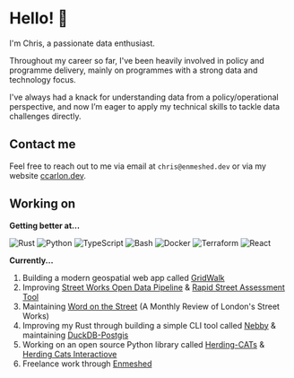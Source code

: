 # Hello! 👋

I'm Chris, a passionate data enthusiast.

Throughout my career so far, I've been heavily involved in policy and programme delivery, mainly on programmes with a strong data and technology focus.

I've always had a knack for understanding data from a policy/operational perspective, and now I’m eager to apply my technical skills to tackle data challenges directly.

## Contact me

Feel free to reach out to me via email at `chris@enmeshed.dev` or via my website [ccarlon.dev](https://www.ccarlon.dev).

## Working on

**Getting better at...**

![Rust](https://img.shields.io/badge/Rust-000000?style=for-the-badge&logo=rust&logoColor=white)
![Python](https://img.shields.io/badge/Python-3776AB?style=for-the-badge&logo=python&logoColor=white)
![TypeScript](https://img.shields.io/badge/TypeScript-007ACC?style=for-the-badge&logo=typescript&logoColor=white)
![Bash](https://img.shields.io/badge/Bash-4EAA25?style=for-the-badge&logo=gnu-bash&logoColor=white)
![Docker](https://img.shields.io/badge/Docker-2496ED?style=for-the-badge&logo=docker&logoColor=white)
![Terraform](https://img.shields.io/badge/Terraform-7B42BC?style=for-the-badge&logo=terraform&logoColor=white)
![React](https://img.shields.io/badge/React-20232A?style=for-the-badge&logo=react&logoColor=61DAFB)

**Currently...**

1. Building a modern geospatial web app called [GridWalk](https://github.com/enmeshed-analytics/gridwalk)
2. Improving [Street Works Open Data Pipeline](https://github.com/CHRISCARLON/Open-Street-Works-Data-Pipeline) & [Rapid Street Assessment Tool](https://github.com/CHRISCARLON/rapid-street-assessments)
3. Maintaining [Word on the Street](https://word-on-the-street.evidence.app) (A Monthly Review of London's Street Works)
4. Improving my Rust through building a simple CLI tool called [Nebby](https://github.com/CHRISCARLON/nebby) & maintaining [DuckDB-Postgis](https://github.com/enmeshed-analytics/duckdb-postgis)
5. Working on an open source Python library called [Herding-CATs](https://github.com/CHRISCARLON/Herding-CATs) & [Herding Cats Interactiove](https://github.com/CHRISCARLON/herding-cats-interactive)
6. Freelance work through [Enmeshed](https://www.enmeshed.dev)
